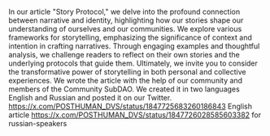 In our article "Story Protocol," we delve into the profound connection between narrative and identity, highlighting how our stories shape our understanding of ourselves and our communities. We explore various frameworks for storytelling, emphasizing the significance of context and intention in crafting narratives. Through engaging examples and thoughtful analysis, we challenge readers to reflect on their own stories and the underlying protocols that guide them. Ultimately, we invite you to consider the transformative power of storytelling in both personal and collective experiences.
We wrote the article with the help of our community and members of the Community SubDAO. We created it in two languages ​​English and Russian and posted it on our Twitter.
https://x.com/POSTHUMAN_DVS/status/1847725683260186843 English article
https://x.com/POSTHUMAN_DVS/status/1847726028585603382 for russian-speakers
